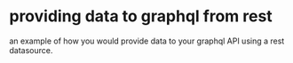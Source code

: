 # providing data to graphql from rest

an example of how you would provide data to your graphql API using a rest datasource.
